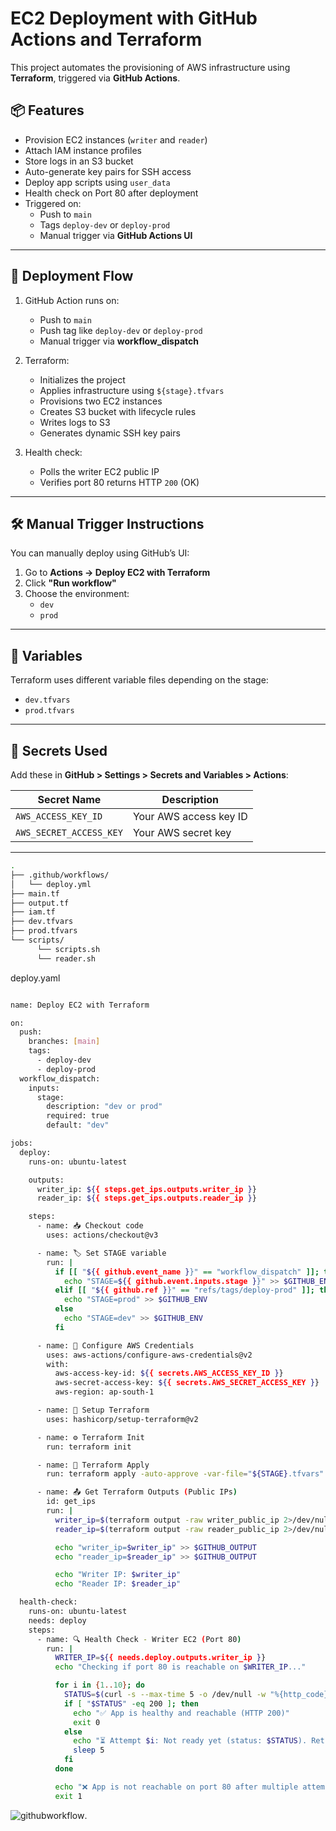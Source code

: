# EC2 Deployment with GitHub Actions and Terraform

This project automates the provisioning of AWS infrastructure using **Terraform**, triggered via **GitHub Actions**.

## 📦 Features

- Provision EC2 instances (`writer` and `reader`)
- Attach IAM instance profiles
- Store logs in an S3 bucket
- Auto-generate key pairs for SSH access
- Deploy app scripts using `user_data`
- Health check on Port 80 after deployment
- Triggered on:
  - Push to `main`
  - Tags `deploy-dev` or `deploy-prod`
  - Manual trigger via **GitHub Actions UI**

---

## 🚀 Deployment Flow

1. GitHub Action runs on:
   - Push to `main`
   - Push tag like `deploy-dev` or `deploy-prod`
   - Manual trigger via **workflow_dispatch**

2. Terraform:
   - Initializes the project
   - Applies infrastructure using `${stage}.tfvars`
   - Provisions two EC2 instances
   - Creates S3 bucket with lifecycle rules
   - Writes logs to S3
   - Generates dynamic SSH key pairs

3. Health check:
   - Polls the writer EC2 public IP
   - Verifies port 80 returns HTTP `200` (OK)

---

## 🛠 Manual Trigger Instructions

You can manually deploy using GitHub’s UI:

1. Go to **Actions → Deploy EC2 with Terraform**
2. Click **"Run workflow"**
3. Choose the environment:
   - `dev`
   - `prod`

---

## 🧪 Variables

Terraform uses different variable files depending on the stage:

- `dev.tfvars`
- `prod.tfvars`


---

## 🔐 Secrets Used

Add these in **GitHub > Settings > Secrets and Variables > Actions**:

| Secret Name             | Description              |
|-------------------------|--------------------------|
| `AWS_ACCESS_KEY_ID`     | Your AWS access key ID   |
| `AWS_SECRET_ACCESS_KEY` | Your AWS secret key      |

---
```bash
.
├── .github/workflows/
│   └── deploy.yml
├── main.tf
├── output.tf
├── iam.tf
├── dev.tfvars
├── prod.tfvars
└── scripts/
      └── scripts.sh
      └── reader.sh
```
deploy.yaml
```bash

name: Deploy EC2 with Terraform

on:
  push:
    branches: [main]
    tags:
      - deploy-dev
      - deploy-prod
  workflow_dispatch:
    inputs:
      stage:
        description: "dev or prod"
        required: true
        default: "dev"

jobs:
  deploy:
    runs-on: ubuntu-latest

    outputs:
      writer_ip: ${{ steps.get_ips.outputs.writer_ip }}
      reader_ip: ${{ steps.get_ips.outputs.reader_ip }}

    steps:
      - name: 📥 Checkout code
        uses: actions/checkout@v3

      - name: 🏷 Set STAGE variable
        run: |
          if [[ "${{ github.event_name }}" == "workflow_dispatch" ]]; then
            echo "STAGE=${{ github.event.inputs.stage }}" >> $GITHUB_ENV
          elif [[ "${{ github.ref }}" == "refs/tags/deploy-prod" ]]; then
            echo "STAGE=prod" >> $GITHUB_ENV
          else
            echo "STAGE=dev" >> $GITHUB_ENV
          fi

      - name: 🔐 Configure AWS Credentials
        uses: aws-actions/configure-aws-credentials@v2
        with:
          aws-access-key-id: ${{ secrets.AWS_ACCESS_KEY_ID }}
          aws-secret-access-key: ${{ secrets.AWS_SECRET_ACCESS_KEY }}
          aws-region: ap-south-1

      - name: 🔧 Setup Terraform
        uses: hashicorp/setup-terraform@v2

      - name: ⚙️ Terraform Init
        run: terraform init

      - name: 🚀 Terraform Apply
        run: terraform apply -auto-approve -var-file="${STAGE}.tfvars"

      - name: 📤 Get Terraform Outputs (Public IPs)
        id: get_ips
        run: |
          writer_ip=$(terraform output -raw writer_public_ip 2>/dev/null| grep -Eo '([0-9]{1,3}\.){3}[0-9]{1,3}' | head -n 1)
          reader_ip=$(terraform output -raw reader_public_ip 2>/dev/null| grep -Eo '([0-9]{1,3}\.){3}[0-9]{1,3}' | head -n 1)

          echo "writer_ip=$writer_ip" >> $GITHUB_OUTPUT
          echo "reader_ip=$reader_ip" >> $GITHUB_OUTPUT

          echo "Writer IP: $writer_ip"
          echo "Reader IP: $reader_ip"

  health-check:
    runs-on: ubuntu-latest
    needs: deploy
    steps:
      - name: 🔍 Health Check - Writer EC2 (Port 80)
        run: |
          WRITER_IP=${{ needs.deploy.outputs.writer_ip }}
          echo "Checking if port 80 is reachable on $WRITER_IP..."

          for i in {1..10}; do
            STATUS=$(curl -s --max-time 5 -o /dev/null -w "%{http_code}" http://$WRITER_IP)
            if [ "$STATUS" -eq 200 ]; then
              echo "✅ App is healthy and reachable (HTTP 200)"
              exit 0
            else
              echo "⏳ Attempt $i: Not ready yet (status: $STATUS). Retrying in 5s..."
              sleep 5
            fi
          done

          echo "❌ App is not reachable on port 80 after multiple attempts"
          exit 1
```
![githubworkflow](images/Screenshot2025-07-11212349.png).



